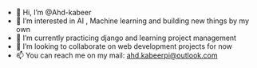 - 👋 Hi, I’m @Ahd-kabeer
- 👀 I’m interested in AI , Machine learning and building new things by my own
- 🌱 I’m currently practicing django and learning project management 
- 💞️ I’m looking to collaborate on web development projects for now
- 📫 You can reach me on my mail: ahd.kabeerpi@outlook.com
     

<!---
Ahd-kabeer/Ahd-kabeer is a ✨ special ✨ repository because its `README.md` (this file) appears on your GitHub profile.
You can click the Preview link to take a look at your changes.
--->
